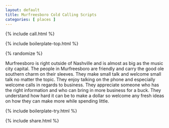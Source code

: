 ```yaml
---
layout: default
title: Murfreesboro Cold Calling Scripts
categories: [ places ]
---
```


{% include call.html %}

{% include boilerplate-top.html %}


{% randomize %}

Murfreesboro is right outside of Nashville and is almost as big as the music city capital. The people in Murfreesboro are friendly and carry the good ole southern charm on their sleeves. They make small talk and welcome small talk no matter the topic. They enjoy talking on the phone and especially welcome calls in regards to business. They appreciate someone who has the right information and who can bring in more business for a buck. They understand how hard it can be to make a dollar so welcome any fresh ideas on how they can make more while spending little.

{% include boilerplate-try.html %}

{% include share.html %}